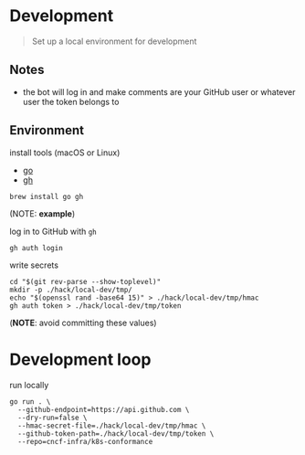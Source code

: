 # Development

> Set up a local environment for development

## Notes

- the bot will log in and make comments are your GitHub user or whatever user the token belongs to

## Environment

install tools (macOS or Linux)

- [go](https://go.dev)
- [gh](https://cli.github.com/)

```
brew install go gh
```

(NOTE: **example**)

log in to GitHub with `gh`

```
gh auth login
```

write secrets

```
cd "$(git rev-parse --show-toplevel)"
mkdir -p ./hack/local-dev/tmp/
echo "$(openssl rand -base64 15)" > ./hack/local-dev/tmp/hmac
gh auth token > ./hack/local-dev/tmp/token
```
(**NOTE**: avoid committing these values)

# Development loop

run locally

```
go run . \
  --github-endpoint=https://api.github.com \
  --dry-run=false \
  --hmac-secret-file=./hack/local-dev/tmp/hmac \
  --github-token-path=./hack/local-dev/tmp/token \
  --repo=cncf-infra/k8s-conformance
```

